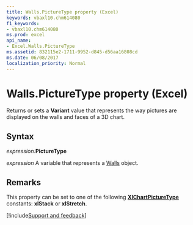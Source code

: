 ```yaml
---
title: Walls.PictureType property (Excel)
keywords: vbaxl10.chm614080
f1_keywords:
- vbaxl10.chm614080
ms.prod: excel
api_name:
- Excel.Walls.PictureType
ms.assetid: 832115e2-1711-9952-d845-d56aa16808cd
ms.date: 06/08/2017
localization_priority: Normal
---
```



# Walls.PictureType property (Excel)

Returns or sets a **Variant** value that represents the way pictures are displayed on the walls and faces of a 3D chart.


## Syntax

_expression_.**PictureType**

_expression_ A variable that represents a [Walls](Excel.Walls-graph-property.md) object.


## Remarks

This property can be set to one of the following **[XlChartPictureType](excel.xlchartpicturetype.md)** constants: **xlStack** or **xlStretch**.




[!include[Support and feedback](~/includes/feedback-boilerplate.md)]